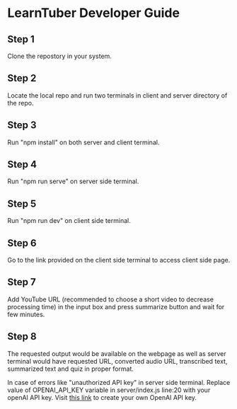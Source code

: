 # LearnTuber Developer Guide

## Step 1

Clone the repostory in your system.

## Step 2

Locate the local repo and run two terminals in client and server directory of the repo.

## Step 3

Run "npm install" on both server and client terminal.

## Step 4

Run "npm run serve" on server side terminal.

## Step 5

Run "npm run dev" on client side terminal.

## Step 6

Go to the link provided on the client side terminal to access client side page.

## Step 7

Add YouTube URL (recommended to choose a short video to decrease processing time) in the input box and press summarize button and wait for few minutes.

## Step 8

The requested output would be available on the webpage as well as server terminal would have requested URL, converted audio URL, transcribed text, summarized text and quiz in proper format.

In case of errors like "unauthorized API key" in server side terminal. Replace value of OPENAI_API_KEY variable in server/index.js line:20 with your openAI API key.
Visit [this link](https://platform.openai.com/account/api-keys) to create your own OpenAI API key.


